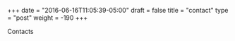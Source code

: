 +++
date = "2016-06-16T11:05:39-05:00"
draft = false
title = "contact"
type = "post" 
weight = -190
+++

Contacts

